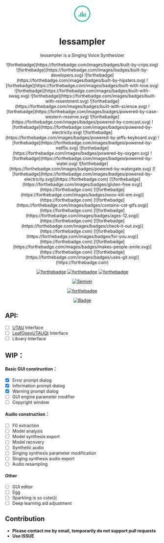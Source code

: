<p align="center"><img width="64" src="Resources/icon_128.gif" alt="lessampler logo"></p>
<h1 align="center">lessampler</h1>
<p align="center">lessampler is a Singing Voice Synthesizer</p>

<div style="text-align:center">
![forthebadge](https://forthebadge.com/images/badges/built-by-crips.svg)
![forthebadge](https://forthebadge.com/images/badges/built-by-developers.svg)
![forthebadge](https://forthebadge.com/images/badges/built-by-hipsters.svg)
![forthebadge](https://forthebadge.com/images/badges/built-with-love.svg)
![forthebadge](https://forthebadge.com/images/badges/built-with-swag.svg)
![forthebadge](https://forthebadge.com/images/badges/built-with-resentment.svg)
![forthebadge](https://forthebadge.com/images/badges/built-with-science.svg)
![forthebadge](https://forthebadge.com/images/badges/powered-by-case-western-reserve.svg)
![forthebadge](https://forthebadge.com/images/badges/powered-by-comcast.svg)
![forthebadge](https://forthebadge.com/images/badges/powered-by-electricity.svg)
![forthebadge](https://forthebadge.com/images/badges/powered-by-jeffs-keyboard.svg)
![forthebadge](https://forthebadge.com/images/badges/powered-by-netflix.svg)
![forthebadge](https://forthebadge.com/images/badges/powered-by-oxygen.svg)
![forthebadge](https://forthebadge.com/images/badges/powered-by-water.svg)
![forthebadge](https://forthebadge.com/images/badges/powered-by-watergate.svg)
[![forthebadge](https://forthebadge.com/images/badges/powered-by-electricity.svg)](https://forthebadge.com)
[![forthebadge](https://forthebadge.com/images/badges/gluten-free.svg)](https://forthebadge.com)
[![forthebadge](https://forthebadge.com/images/badges/oooo-kill-em.svg)](https://forthebadge.com)
[![forthebadge](https://forthebadge.com/images/badges/contains-cat-gifs.svg)](https://forthebadge.com)
[![forthebadge](https://forthebadge.com/images/badges/ages-12.svg)](https://forthebadge.com)
[![forthebadge](https://forthebadge.com/images/badges/check-it-out.svg)](https://forthebadge.com)
[![forthebadge](https://forthebadge.com/images/badges/for-you.svg)](https://forthebadge.com)
[![forthebadge](https://forthebadge.com/images/badges/makes-people-smile.svg)](https://forthebadge.com)
[![forthebadge](https://forthebadge.com/images/badges/uses-git.svg)](https://forthebadge.com)


[![forthebadge](https://forthebadge.com/images/badges/made-with-c-plus-plus.svg)](https://forthebadge.com)
[![forthebadge](https://forthebadge.com/images/badges/made-with-c.svg)](https://forthebadge.com)
[![forthebadge](https://forthebadge.com/images/badges/made-with-python.svg)](https://forthebadge.com)

[![Semver](http://img.shields.io/SemVer/2.0.0.png)](http://semver.org/spec/v2.0.0.html)

[![forthebadge](https://forthebadge.com/images/badges/you-didnt-ask-for-this.svg)](https://forthebadge.com)

[![Badge](https://img.shields.io/badge/link-996.icu-%23FF4D5B.svg?style=flat-square)](https://996.icu/#/en_US)

</div>

## API:
- [ ] [UTAU](http://utau2008.xrea.jp/) Interface
- [ ] [LeafOpenUTAUQt](https://github.com/shine5402/LeafOpenUTAUQt) Interface
- [ ] Library Interface

## WIP：
#### Basic GUI construction：
- [X] Error prompt dialog
- [X] Information prompt dialog
- [X] Warning prompt dialog
- [ ] GUI engine parameter modifier
- [ ] Copyright window

#### Audio construction：
- [ ] F0 extraction
- [ ] Model analysis
- [ ] Model synthesis export
- [ ] Model recovery
- [ ] Synthetic audio
- [ ] Singing synthesis parameter modification
- [ ] Singing synthesis audio export
- [ ] Audio resampling

#### Other
- [ ] GUI editor
- [ ] Egg
- [ ] Sparkling is so cute(((
- [ ] Deep learning aid adjustment

## Contribution
- **Please contact me by email, temporarily do not support pull requests**  
- **Use ISSUE**
